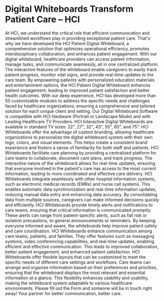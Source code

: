 # Digital Whiteboards Transform Patient Care – HCI

At HCI, we understand the critical role that efficient communication and streamlined workflows play in providing exceptional patient care. That's why we have developed the HCI Patient Digital Whiteboard, a comprehensive solution that optimizes operational efficiency, promotes interdisciplinary collaboration, and enhances patient engagement.
With our digital whiteboard, healthcare providers can access patient information, manage tasks, and communicate seamlessly, all in one centralized platform. The interactive features of the whiteboard enable caregivers to easily track patient progress, monitor vital signs, and provide real-time updates to the care team.
By empowering patients with personalized education materials and entertainment options, the HCI Patient Digital Whiteboard enhances patient engagement, leading to improved patient satisfaction and better health outcomes.
With our deep experience, HCI has developed more than 50 customizable modules to address the specific needs and challenges faced by healthcare organizations, ensuring a comprehensive and tailored solution for each unique client and setting.
Our Digital Whiteboard Software is compatible with HCI Hardware (Portrait or Landscape Mode) and with Leading Healthcare TV Providers.
HCI Interactive Digital Whiteboards are available in standard TV sizes: 22", 27", 32", 43", 55", 65", and 75".
HCI Whiteboards offer the advantage of custom branding, allowing healthcare organizations to personalize the digital whiteboard system with their own logo, colors, and visual elements. This helps create a consistent brand experience and fosters a sense of familiarity for both staff and patients.
HCI Whiteboards facilitate care planning by providing a centralized platform for care teams to collaborate, document care plans, and track progress. The interactive nature of the whiteboard allows for real-time updates, ensuring that everyone involved in the patient's care has access to the most current information, leading to more coordinated and effective care delivery.
HCI Whiteboards integrate seamlessly with other hospital information systems, such as electronic medical records (EMRs) and nurse call systems. This enables automatic data synchronization and real-time information updates, reducing manual data entry and enhancing data accuracy. By consolidating data from multiple sources, caregivers can make informed decisions quickly and efficiently.
HCI Whiteboards provide timely alerts and notifications to care teams, ensuring that critical information is communicated promptly. These alerts can range from patient-specific alerts, such as fall risk or isolation precautions, to general announcements or reminders. By keeping everyone informed and aware, the whiteboards help improve patient safety and care coordination.
HCI Whiteboards enhance communication among care teams, patients, and families. They offer features such as messaging systems, video conferencing capabilities, and real-time updates, enabling efficient and effective communication. This leads to improved collaboration, better patient engagement, and enhanced patient satisfaction.
HCI Whiteboards offer flexible layouts that can be customized to meet the specific needs of different care settings and workflows. Care teams can arrange and organize information based on their preferences and priorities, ensuring that the whiteboard displays the most relevant and essential information at a glance. This flexibility enhances usability and usability, making the whiteboard system adaptable to various healthcare environments.
Please fill out the Form and someone will be in touch right away!
Your partner for better communication, better care.